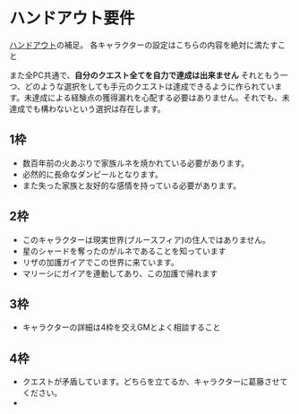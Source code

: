 # ハンドアウト要件

[ハンドアウト](ハンドアウト.md)の補足。
各キャラクターの設定はこちらの内容を絶対に満たすこと

また全PC共通で、**自分のクエスト全てを自力で達成は出来ません**
それともう一つ、どのような選択をしても手元のクエストは達成できるように作られています。未達成による経験点の獲得漏れを心配する必要はありません。それでも、未達成でも構わないという選択は存在します。


## 1枠

- 数百年前の火あぶりで家族ルネを焼かれている必要があります。
- 必然的に長命なダンピールとなります。
- また失った家族と友好的な感情を持っている必要があります。


## 2枠

- このキャラクターは現実世界(ブルースフィア)の住人ではありません。
- 星のシャードを奪ったのがルネであることを知っています
- リザの加護ガイアでこの世界に来ています。
- マリーシにガイアを連動してあり、この加護で帰れます

## 3枠

- キャラクターの詳細は4枠を交えGMとよく相談すること

## 4枠

- クエストが矛盾しています。どちらを立てるか、キャラクターに葛藤させてください。
- 
